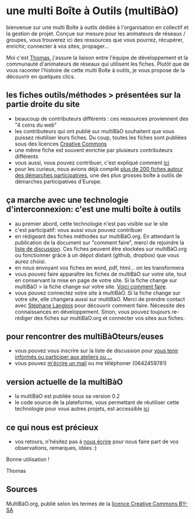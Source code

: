# une multi Boîte à Outils (multiBàO)

bienvenue sur une multi Boîte à outils dédiée à l'organisation en collectif et la gestion de projet. Conçue sur mesure pour les animateurs de réseaux / groupes, vous trouverez ici des ressources que vous pourrez, récupérer, enrichir, connecter à vos sites, propager... 

Moi c'est [Thomas](mailto:thomas.wolff@cpcoop.fr), j'assure la liaison entre l'équipe de développement et la communauté d'animateurs de réseaux qui utilisent les fiches. Plutôt que de vous raconter l'histoire de cette multi Boîte à outils, je vous propose de la découvrir en quelques clics.

## les fiches outils/méthodes > présentées sur la partie droite du site
 * beaucoup de contributeurs différents : ces ressources proviennent des "4 coins du web"
 * les contributeurs qui ont publié sur multiBàO souhaitent que vous puissez réutiliser leurs fiches. Du coup, toutes les fiches sont publiées sous des licences [Creative Commons](http://creativecommons.fr/)
 * une même fiche est souvent enrichie par plusieurs contributeurs différents
 * vous aussi, vous pouvez contribuer, c'est expliqué comment [ici](http://www.multibao.org/pages/multibao/contributions/contribuer)
 * pour les curieux, nous avions déjà compilé [plus de 200 fiches autour des démarches participatives](https://www.dropbox.com/sh/vryv33xp4bwwhx0/AAAGx_8JJZO_Gtipmg4GMFIKa), une des plus grosses boîte à outils de démarches participatives d'Europe.

## ça marche avec une technologie d'interconnexion: c'est une multi boîte à outils
 * au premier abord, cette technologie n'est pas visible sur le site
 * c'est participatif: vous aussi vous pouvez contribuer
  * en rédigeant des fiches méthodes sur multiBàO.org. En attendant la publication de la document sur "comment faire", merci de rejoindre la [liste de discussion](http://lists.imaginationforpeople.org/cgi-bin/mailman/listinfo/multibao ). Ces fiches peuvent être stockées sur multiBàO.org ou fonctionner grâce à un dépot distant (github, dropbox) que vous aurez choisi. 
  * en nous envoyant vos fiches en word, pdf, html... on les transformera
  * vous pouvez faire apparaître les fiches de multiBàO sur votre site, tout en conservant la mise en page de votre site. Si la fiche change sur multiBàO > la fiche change sur votre site. [Voici comment faire](https://github.com/scopyleft/multibao/tree/dev/public/integration).
  * vous pouvez connectez votre site à multiBàO. Si la fiche change sur votre site, elle changera aussi sur multiBàO. Merci de prendre contact avec [Stéphane Langlois](mailto:stephane.langlois@scopyleft.fr) pour découvrir comment faire. Nécessite des connaissances en développement. Sinon, vous pouvez toujours re-rédiger des fiches sur multiBàO.org et connecter vos sites aux fiches. 

## pour rencontrer des multiBàOteurs/euses 

* vous pouvez vous inscrire sur la liste de discussion pour [vous tenir informés ou participer aux ateliers ou ...](http://lists.imaginationforpeople.org/cgi-bin/mailman/listinfo/multibao )
* vous pouvez [m'écrire un mail](mailto:thomas.wolff@cpcoop.fr) ou me téléphoner (0642459781)

## version actuelle de la multiBàO

* la multiBàO est publiée sous sa version 0.2 
* le code source de la plateforme, vous permettant de réutiliser cette technologie pour vous autres projets, est accessible [ici](https://github.com/scopyleft/multibao/tree/dev)

## ce qui nous est précieux 

* vos retours, n'hésitez pas à [nous écrire](maito:thomas.wolff@cpcoop.fr) pour nous faire part de vos observations, remarques, idées :)

Bonne utilisation ! 

Thomas

## Sources

MultiBàO.org, publié selon les termes de la [licence Creative Commons BY-SA](https://creativecommons.org/licenses/by-sa/3.0/fr/)
